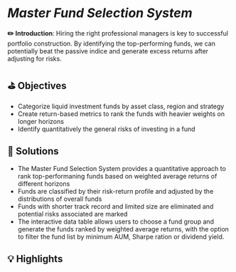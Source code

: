 # *Master Fund Selection System*

**✏️ Introduction**: Hiring the right professional managers is key to successful portfolio construction. By identifying the top-performing funds, we can potentially beat the passive indice and generate excess returns after adjusting for risks. 

## ⛳️ Objectives 
- Categorize liquid investment funds by asset class, region and strategy
- Create return-based metrics to rank the funds with heavier weights on longer horizons
- Identify quantitatively the general risks of investing in a fund

## 📍 Solutions
- The Master Fund Selection System provides a quantitative approach to rank top-performaning funds based on weighted average returns of different horizons
- Funds are classified by their risk-return profile and adjusted by the distributions of overall funds
- Funds with shorter track record and limited size are eliminated and potential risks associated are marked
- The interactive data table allows users to choose a fund group and generate the funds ranked by weighted average returns, with the option to filter the fund list by minimum AUM, Sharpe ration or dividend yield.

## 💡 Highlights 
<img src="" > 
